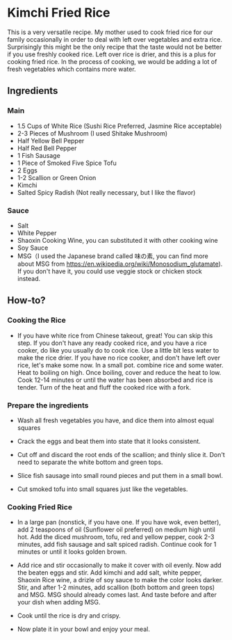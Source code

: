 # Kimchi Fried Rice

This is a very versatile recipe. My mother used to cook fried rice for our family occasionally in order to deal with left over vegetables and extra rice. Surprisingly this might be the only recipe that the taste would not be better if you use freshly cooked rice. Left over rice is drier, and this is a plus for cooking fried rice. In the process of cooking, we would be adding a lot of fresh vegetables which contains more water.

## Ingredients

### Main

- 1.5 Cups of White Rice (Sushi Rice Preferred, Jasmine Rice acceptable)
- 2-3 Pieces of Mushroom (I used Shitake Mushroom)
- Half Yellow Bell Pepper
- Half Red Bell Pepper
- 1 Fish Sausage
- 1 Piece of Smoked Five Spice Tofu
- 2 Eggs
- 1-2 Scallion or Green Onion
- Kimchi
- Salted Spicy Radish (Not really necessary, but I like the flavor)

### Sauce 

- Salt
- White Pepper
- Shaoxin Cooking Wine, you can substituted it with other cooking wine
- Soy Sauce
- MSG（I used the Japanese brand called 味の素, you can find more about MSG from https://en.wikipedia.org/wiki/Monosodium_glutamate). If you don't have it, you could use veggie stock or chicken stock instead.

## How-to?

### Cooking the Rice

- If you have white rice from Chinese takeout, great! You can skip this step. If you don't have any ready cooked rice, and you have a rice cooker, do like you usually do to cook rice. Use a little bit less water to make the rice drier. If you have no rice cooker, and don't have left over rice, let's make some now. In a small pot. combine rice and some water. Heat to boiling on high. Once boiling, cover and reduce the heat to low. Cook 12-14 minutes or until the water has been absorbed and rice is tender. Turn of the heat and fluff the cooked rice with a fork.


### Prepare the ingredients

- Wash all fresh vegetables you have, and dice them into almost equal squares

- Crack the eggs and beat them into state that it looks consistent. 

- Cut off and discard the root ends of the scallion; and thinly slice it. Don't need to separate the white bottom and green tops. 

- Slice fish sausage into small round pieces and put them in a small bowl.

- Cut smoked tofu into small squares just like the vegetables.

### Cooking Fried Rice

- In a large pan (nonstick, if you have one. If you have wok, even better), add 2 teaspoons of oil (Sunflower oil preferred) on medium high until hot. Add the diced mushroom, tofu, red and yellow pepper, cook 2-3 minutes, add fish sausage and salt spiced radish. Continue cook for 1 minutes or until it looks golden brown. 

- Add rice and stir occasionally to make it cover with oil evenly. Now add the beaten eggs and stir. Add kimchi and add salt, white pepper, Shaoxin Rice wine, a drizle of soy sauce to make the color looks darker.  Stir, and after 1-2 minutes, add scallion (both bottom and green tops) and MSG. MSG should already comes last. And taste before and after your dish when adding MSG. 

- Cook until the rice is dry and crispy. 

- Now plate it in your bowl and enjoy your meal. 


